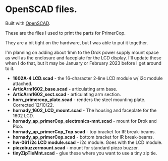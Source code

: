# OpenSCAD files.

Built with [OpenSCAD](https://www.openscad.org).

These are the files I used to print the parts for PrimerCop.  

They are a bit tight on the hardware, but I was able to put it together.

I'm planning on adding about 1mm to the Drok power supply mount space as well
as the enclosure and faceplate for the LCD display.  I'll update these when
I do that, but it may be January or February 2023 before I get around to it.

- **1602A-4 LCD.scad** - the 16-character 2-line LCD module w/ i2c module attached.</br>
- **ArticArm1602_base.scad** - articulating arm base.</br>
- **ArticArm1602_sect.scad** - articulating arm section.</br>
- **horn_primercop_plate.scad** - renders the steel mounting plate. Corrected 12/10/22.</br>
- **hornady_1602_LCD_mount.scad** - The housing and faceplate for the 1602 LCD.</br>
- **hornady_ap_primerCop_electronics-mnt.scad** - mount for Drok and Pico.</br>
- **hornady_ap_primerCop_Top.scad** - top bracket for IR break-beams.</br>
- **hornady_ap_primerCop.scad** - bottom bracket for IR break-beams.</br>
- **hw-061 i2c LCD module.scad** - i2c module. Goes with the LCD module.</br>
- **piezobuzzermount.scad** - mount for standard piezo buzzer.</br>
- **tinyZipTieMnt.scad** - glue these where you want to use a tiny zip tie.</br>
